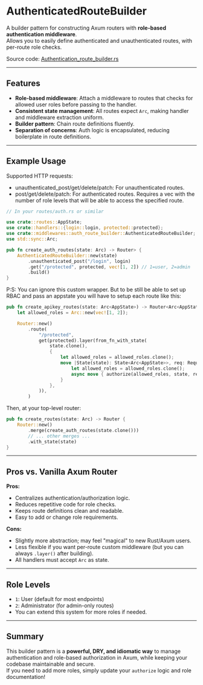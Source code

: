 # AuthenticatedRouteBuilder

A builder pattern for constructing Axum routers with **role-based authentication middleware**.  
Allows you to easily define authenticated and unauthenticated routes, with per-route role checks.

Source code: [Authentication_route_builder.rs](/src/wrappers/authentication_route_builder.rs)

---

## Features

- **Role-based middleware**: Attach a middleware to routes that checks for allowed user roles before passing to the handler.
- **Consistent state management**: All routes expect `Arc`, making handler and middleware extraction uniform.
- **Builder pattern**: Chain route definitions fluently.
- **Separation of concerns**: Auth logic is encapsulated, reducing boilerplate in route definitions.

---

## Example Usage

Supported HTTP requests:
- unauthenticated_post/get/delete/patch: For unauthenticated routes.
- post/get/delete/patch: For authenticated routes. Requires a vec with the number of role levels that will be able to access the specified route.

```rust
// In your routes/auth.rs or similar

use crate::routes::AppState;
use crate::handlers::{login::login, protected::protected};
use crate::middlewares::auth_route_builder::AuthenticatedRouteBuilder;
use std::sync::Arc;

pub fn create_auth_routes(state: Arc) -> Router> {
    AuthenticatedRouteBuilder::new(state)
        .unauthenticated_post("/login", login)
        .get("/protected", protected, vec![1, 2]) // 1=user, 2=admin
        .build()
}
```

P:S: You can ignore this custom wrapper. But to be still be able to set up RBAC and pass an appstate you will have to setup each route like this:
```rust
pub fn create_apikey_routes(state: Arc<AppState>) -> Router<Arc<AppState>> {
    let allowed_roles = Arc::new(vec![1, 2]);

    Router::new()
        .route(
            "/protected",
            get(protected).layer(from_fn_with_state(
                state.clone(),
                {
                    let allowed_roles = allowed_roles.clone();
                    move |State(state): State<Arc<AppState>>, req: Request<Body>, next: Next| {
                        let allowed_roles = allowed_roles.clone();
                        async move { authorize(allowed_roles, state, req, next).await } // Authorization middleware
                    }
                },
            )),
        )
```


Then, at your top-level router:

```rust
pub fn create_routes(state: Arc) -> Router {
    Router::new()
        .merge(create_auth_routes(state.clone()))
        // ... other merges ...
        .with_state(state)
}
```

---

## **Pros vs. Vanilla Axum Router**

**Pros:**
- Centralizes authentication/authorization logic.
- Reduces repetitive code for role checks.
- Keeps route definitions clean and readable.
- Easy to add or change role requirements.

**Cons:**
- Slightly more abstraction; may feel "magical" to new Rust/Axum users.
- Less flexible if you want per-route custom middleware (but you can always `.layer()` after building).
- All handlers must accept `Arc` as state.

---

## **Role Levels**

- `1`: User (default for most endpoints)
- `2`: Administrator (for admin-only routes)
- You can extend this system for more roles if needed.

---

## **Summary**

This builder pattern is a **powerful, DRY, and idiomatic way** to manage authentication and role-based authorization in Axum, while keeping your codebase maintainable and secure.  
If you need to add more roles, simply update your `authorize` logic and role documentation!